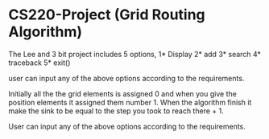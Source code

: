 CS220-Project (Grid Routing Algorithm)
=============
The Lee and 3 bit project includes 5 options, 
  1* Display
  2* add
  3* search
  4* traceback
  5* exit()


user can input any of the above options according to the requirements.

Initially all the the grid elements is assigned 0 and when you give the position elements  it assigned them number 1. 
When the algorithm finish it make the sink to be equal to the step you took to reach there + 1. 

User can input any of the above options according to the requirements.


